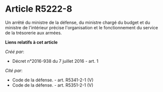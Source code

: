 # Article R5222-8

Un arrêté du ministre de la défense, du ministre chargé du budget et du ministre de l'intérieur précise l'organisation et le
fonctionnement du service de la trésorerie aux armées.

**Liens relatifs à cet article**

_Créé par_:

  - Décret n°2016-938 du 7 juillet 2016 - art. 1

_Cité par_:

  - Code de la défense. - art. R5341-2-1 (V)
  - Code de la défense. - art. R5351-2-1 (V)
